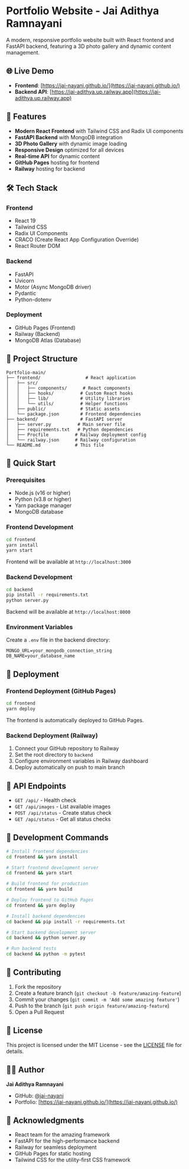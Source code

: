 # Portfolio Website - Jai Adithya Ramnayani

A modern, responsive portfolio website built with React frontend and FastAPI backend, featuring a 3D photo gallery and dynamic content management.

## 🌐 Live Demo

- **Frontend**: [https://jai-nayani.github.io/](https://jai-nayani.github.io/)
- **Backend API**: [https://jai-adithya.up.railway.app](https://jai-adithya.up.railway.app)

## 🚀 Features

- **Modern React Frontend** with Tailwind CSS and Radix UI components
- **FastAPI Backend** with MongoDB integration
- **3D Photo Gallery** with dynamic image loading
- **Responsive Design** optimized for all devices
- **Real-time API** for dynamic content
- **GitHub Pages** hosting for frontend
- **Railway** hosting for backend

## 🛠️ Tech Stack

### Frontend
- React 19
- Tailwind CSS
- Radix UI Components
- CRACO (Create React App Configuration Override)
- React Router DOM

### Backend
- FastAPI
- Uvicorn
- Motor (Async MongoDB driver)
- Pydantic
- Python-dotenv

### Deployment
- GitHub Pages (Frontend)
- Railway (Backend)
- MongoDB Atlas (Database)

## 📁 Project Structure

```
Portfolio-main/
├── frontend/                 # React application
│   ├── src/
│   │   ├── components/      # React components
│   │   ├── hooks/          # Custom React hooks
│   │   ├── lib/            # Utility libraries
│   │   └── utils/          # Helper functions
│   ├── public/             # Static assets
│   └── package.json        # Frontend dependencies
├── backend/                # FastAPI server
│   ├── server.py          # Main server file
│   ├── requirements.txt   # Python dependencies
│   ├── Procfile          # Railway deployment config
│   └── railway.json      # Railway configuration
└── README.md             # This file
```

## 🚀 Quick Start

### Prerequisites
- Node.js (v16 or higher)
- Python (v3.8 or higher)
- Yarn package manager
- MongoDB database

### Frontend Development
```bash
cd frontend
yarn install
yarn start
```
Frontend will be available at `http://localhost:3000`

### Backend Development
```bash
cd backend
pip install -r requirements.txt
python server.py
```
Backend will be available at `http://localhost:8000`

### Environment Variables
Create a `.env` file in the backend directory:
```env
MONGO_URL=your_mongodb_connection_string
DB_NAME=your_database_name
```

## 🚀 Deployment

### Frontend Deployment (GitHub Pages)
```bash
cd frontend
yarn deploy
```
The frontend is automatically deployed to GitHub Pages.

### Backend Deployment (Railway)
1. Connect your GitHub repository to Railway
2. Set the root directory to `backend`
3. Configure environment variables in Railway dashboard
4. Deploy automatically on push to main branch

## 📝 API Endpoints

- `GET /api/` - Health check
- `GET /api/images` - List available images
- `POST /api/status` - Create status check
- `GET /api/status` - Get all status checks

## 🔧 Development Commands

```bash
# Install frontend dependencies
cd frontend && yarn install

# Start frontend development server
cd frontend && yarn start

# Build frontend for production
cd frontend && yarn build

# Deploy frontend to GitHub Pages
cd frontend && yarn deploy

# Install backend dependencies
cd backend && pip install -r requirements.txt

# Start backend development server
cd backend && python server.py

# Run backend tests
cd backend && python -m pytest
```

## 🤝 Contributing

1. Fork the repository
2. Create a feature branch (`git checkout -b feature/amazing-feature`)
3. Commit your changes (`git commit -m 'Add some amazing feature'`)
4. Push to the branch (`git push origin feature/amazing-feature`)
5. Open a Pull Request

## 📄 License

This project is licensed under the MIT License - see the [LICENSE](LICENSE) file for details.

## 👨‍💻 Author

**Jai Adithya Ramnayani**
- GitHub: [@jai-nayani](https://github.com/jai-nayani)
- Portfolio: [https://jai-nayani.github.io/](https://jai-nayani.github.io/)

## 🙏 Acknowledgments

- React team for the amazing framework
- FastAPI for the high-performance backend
- Railway for seamless deployment
- GitHub Pages for static hosting
- Tailwind CSS for the utility-first CSS framework

